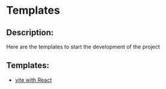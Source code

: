 # Templates

## Description:

Here are the templates to start the development of the project

## Templates:
- [vite with React](https://github.com/SergeyKazarinov/templates/tree/vite-template)
